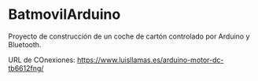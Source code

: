 # BatmovilArduino
Proyecto de construcción de un coche de cartón controlado por Arduino y Bluetooth.

URL de COnexiones: https://www.luisllamas.es/arduino-motor-dc-tb6612fng/
